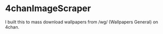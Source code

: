 # 4chanImageScraper
I built this to mass download wallpapers from /wg/ (Wallpapers General) on 4chan.

